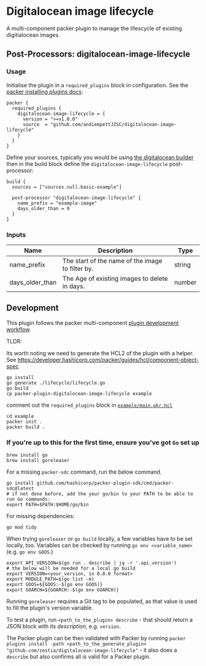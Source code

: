 # Digitalocean image lifecycle

A multi-component packer plugin to manage the lifescycle of existing digitialocean images.

## Post-Processors: digitalocean-image-lifecycle

### Usage

Initialise the plugin in a `required_plugins` block in configuration. See the [ packer installing plugins docs](https://developer.hashicorp.com/packer/docs/plugins/install-plugins):

```
packer {
  required_plugins {
    digitalocean-image-lifecycle = {
      version = ">=v1.0.0"
      source  = "github.com/andiempettJISC/digitalocean-image-lifecycle"
    }
  }
}
```

Define your sources, typically you would be using [the digitalocean builder](https://developer.hashicorp.com/packer/plugins/builders/digitalocean) then in the build block define the `digitalocean-image-lifecycle` post-processor:

```
build {
  sources = ["sources.null.basic-example"]

  post-processor "digitalocean-image-lifecycle" {
    name_prefix = "example-image"
    days_older_than = 9
  }
}
```

### Inputs

| Name            | Description                                      | Type   |
|-----------------|--------------------------------------------------|--------|
| name_prefix     | The start of the name of the image to filter by. | string |
| days_older_than | The Age of existing images to delete in days.    | number |

## Development

This plugin follows the packer multi-component [plugin development workflow](https://developer.hashicorp.com/packer/docs/plugins/creation).

TLDR:

Its worth noting we need to generate the HCL2 of the plugin with a helper. See https://developer.hashicorp.com/packer/guides/hcl/component-object-spec

```
go install
go generate ./lifecycle/lifecycle.go 
go build
cp packer-plugin-digitalocean-image-lifecycle example
```

comment out the `required_plugins` block in [`example/main.pkr.hcl`](example/main.pkr.hcl)

```
cd example
packer init .
packer build .
```


### If you're up to this for the first time, ensure you've got `Go` set up

```
brew install go
brew install goreleaser
```

For a missing `packer-sdc` command, run the below command.
```
go install github.com/hashicorp/packer-plugin-sdk/cmd/packer-sdc@latest
# if not done before, add the your go/bin to your PATH to be able to run Go commands:
export PATH=$PATH:$HOME/go/bin
```

For missing dependencies:
```
go mod tidy
```

When trying `goreleaser` or `go build` locally, a few variables have to be set locally, too. Variables can be checked by running `go env <variable_name>` (e.g. `go env GOOS`.)
```
export API_VERSION=$(go run . describe | jq -r '.api_version')
# the below will be needed for a local go build
export VERSION=<your_version, in 0.0.0 format>
export MODULE_PATH=$(go list -m)
export GOOS=${GOOS:-$(go env GOOS)}
export GOARCH=${GOARCH:-$(go env GOARCH)}
```

Running `goreleaser` requires a Git tag to be populated, as that value is used to fill the plugin's version variable.

To test a plugin, run `<path_to_the_plugin> describe` - that should return a JSON block with its _description_, e.g. `version`.

The Packer plugin can be then validated with Packer by running `packer plugins install -path <path_to_the_generate_plugin> "github.com/zestia/digitalocean-image-lifecycle"` - it also does a `describe` but also confirms all is valid for a Packer plugin.
